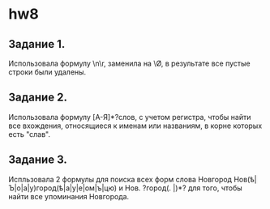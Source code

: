 # hw8

## Задание 1. 

Использовала формулу \n\r, заменила на \Ø, в результате все пустые строки были удалены. 

## Задание 2.

Использовала формулу [А-Я]*?слов, с учетом регистра, чтобы найти все вхождения, относящиеся к именам или названиям, в корне которых есть "слав".

## Задание 3.

Испльзовала 2 формулы для поиска всех форм слова Новгород Нов(ѣ|Ъ|о|а|у)город(ѣ|а|у|е|ом|ъ|цю) и Нов. ?город(. |)*? для того, чтобы найти все упоминания Новгорода. 
